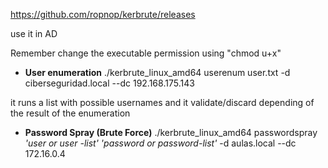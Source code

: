 https://github.com/ropnop/kerbrute/releases

use it in AD

Remember change the executable permission using "chmod u+x"


- **User enumeration**
./kerbrute_linux_amd64 userenum user.txt -d ciberseguridad.local --dc 192.168.175.143

it runs a list with possible usernames and it validate/discard depending of the result of the enumeration

- **Password Spray (Brute Force)**
./kerbrute_linux_amd64 passwordspray *'user or user -list'* *'password or password-list'* -d aulas.local --dc 172.16.0.4
